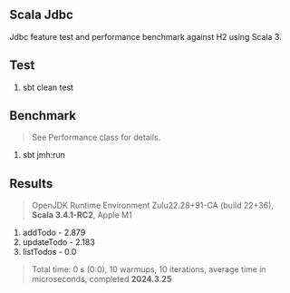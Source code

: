Scala Jdbc
----------
Jdbc feature test and performance benchmark against H2 using Scala 3.

Test
----
1. sbt clean test

Benchmark
---------
>See Performance class for details.
1. sbt jmh:run

Results
-------
>OpenJDK Runtime Environment Zulu22.28+91-CA (build 22+36), **Scala 3.4.1-RC2**, Apple M1
1. addTodo - 2.879
2. updateTodo - 2.183
3. listTodos - 0.0
>Total time: 0 s (0:0), 10 warmups, 10 iterations, average time in microseconds, completed **2024.3.25**